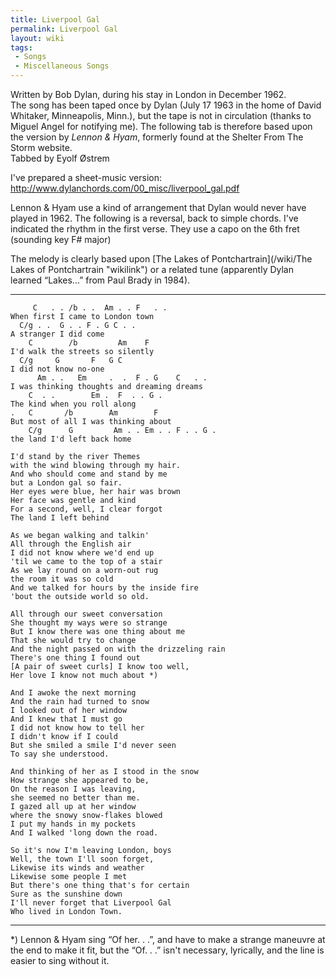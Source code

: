 ```yaml
---
title: Liverpool Gal
permalink: Liverpool Gal
layout: wiki
tags:
 - Songs
 - Miscellaneous Songs
---
```


Written by Bob Dylan, during his stay in London in December 1962.  
The song has been taped once by Dylan (July 17 1963 in the home of David
Whitaker, Minneapolis, Minn.), but the tape is not in circulation
(thanks to Miguel Angel for notifying me). The following tab is
therefore based upon the version by *Lennon & Hyam*, formerly found at
the Shelter From The Storm website.  
 Tabbed by Eyolf Østrem

I've prepared a sheet-music version:
[<http://www.dylanchords.com/00_misc/liverpool_gal.pdf>](http://www.dylanchords.com/00_misc/liverpool_gal.pdf)

Lennon & Hyam use a kind of arrangement that Dylan would never have
played in 1962. The following is a reversal, back to simple chords. I've
indicated the rhythm in the first verse. They use a capo on the 6th fret
(sounding key F\# major)

The melody is clearly based upon [The Lakes of
Pontchartrain](/wiki/The Lakes of Pontchartrain "wikilink") or a related tune
(apparently Dylan learned “Lakes...” from Paul Brady in 1984).

* * * * *

         C   . . /b . .  Am . . F   . .
    When first I came to London town
      C/g . .  G . . F . G C . .
    A stranger I did come
        C        /b         Am    F
    I'd walk the streets so silently
      C/g     G       F   G C
    I did not know no-one
          Am . .   Em     .  .  F . G    C   . .
    I was thinking thoughts and dreaming dreams
        C  . .        Em .  F  . . G .
    The kind when you roll along
    .   C       /b        Am        F
    But most of all I was thinking about
        C/g      G         Am . . Em . . F . . G .
    the land I'd left back home

    I'd stand by the river Themes
    with the wind blowing through my hair.
    And who should come and stand by me
    but a London gal so fair.
    Her eyes were blue, her hair was brown
    Her face was gentle and kind
    For a second, well, I clear forgot
    The land I left behind

    As we began walking and talkin'
    All through the English air
    I did not know where we'd end up
    'til we came to the top of a stair
    As we lay round on a worn-out rug
    the room it was so cold
    And we talked for hours by the inside fire
    'bout the outside world so old.

    All through our sweet conversation
    She thought my ways were so strange
    But I know there was one thing about me
    That she would try to change
    And the night passed on with the drizzeling rain
    There's one thing I found out
    [A pair of sweet curls] I know too well,
    Her love I know not much about *)

    And I awoke the next morning
    And the rain had turned to snow
    I looked out of her window
    And I knew that I must go
    I did not know how to tell her
    I didn't know if I could
    But she smiled a smile I'd never seen
    To say she understood.

    And thinking of her as I stood in the snow
    How strange she appeared to be,
    On the reason I was leaving,
    she seemed no better than me.
    I gazed all up at her window
    where the snowy snow-flakes blowed
    I put my hands in my pockets
    And I walked 'long down the road.

    So it's now I'm leaving London, boys
    Well, the town I'll soon forget,
    Likewise its winds and weather
    Likewise some people I met
    But there's one thing that's for certain
    Sure as the sunshine down
    I'll never forget that Liverpool Gal
    Who lived in London Town.

* * * * *

\*) Lennon & Hyam sing “Of her. . .”, and have to make a strange
maneuvre at the end to make it fit, but the “Of. . .” isn't necessary,
lyrically, and the line is easier to sing without it.
